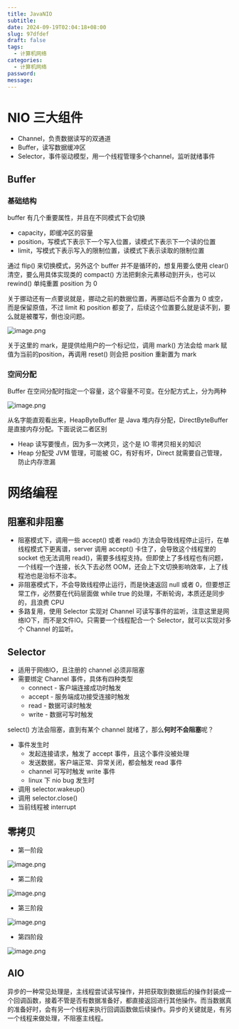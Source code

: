 ```yaml
---
title: JavaNIO
subtitle: 
date: 2024-09-19T02:04:18+08:00
slug: 97dfdef
draft: false
tags:
  - 计算机网络
categories:
  - 计算机网络
password: 
message:
---
```

# NIO 三大组件

- Channel，负责数据读写的双通道
- Buffer，读写数据缓冲区
- Selector，事件驱动模型，用一个线程管理多个channel，监听就绪事件

## Buffer

### 基础结构

buffer 有几个重要属性，并且在不同模式下会切换

- capacity，即缓冲区的容量
- position，写模式下表示下一个写入位置，读模式下表示下一个读的位置
- limit，写模式下表示写入的限制位置，读模式下表示读取的限制位置

通过 flip() 来切换模式，另外这个 buffer 并不是循环的，想复用要么使用 clear() 清空，要么用具体实现类的 compact() 方法把剩余元素移动到开头，也可以 rewind() 单纯重置 position 为 0

关于挪动还有一点要说就是，挪动之前的数据位置，再挪动后不会置为 0 或空，而是保留原值，不过 limit 和 position 都变了，后续这个位置要么就是读不到，要么就是被覆写，倒也没问题。

![image.png](https://obsidian-img-1300316500.cos.ap-shanghai.myqcloud.com/cattail/obsidian/pic/202409192117728.png)

关于这里的 mark，是提供给用户的一个标记位，调用 mark() 方法会给 mark 赋值为当前的position，再调用 reset() 则会把 position 重新置为 mark

### 空间分配

Buffer 在空间分配时指定一个容量，这个容量不可变。在分配方式上，分为两种

![image.png](https://obsidian-img-1300316500.cos.ap-shanghai.myqcloud.com/cattail/obsidian/pic/202409192136652.png)

从名字能直观看出来，HeapByteBuffer 是 Java 堆内存分配，DirectByteBuffer 是直接内存分配。下面说说二者区别

- Heap 读写要慢点，因为多一次拷贝，这个是 IO 零拷贝相关的知识
- Heap 分配受 JVM 管理，可能被 GC，有好有坏，Direct 就需要自己管理，防止内存泄漏

# 网络编程

## 阻塞和非阻塞

- 阻塞模式下，调用一些 accept() 或者 read() 方法会导致线程停止运行，在单线程模式下更离谱，server 调用 accept() 卡住了，会导致这个线程里的 socket 也无法调用 read()，需要多线程支持。但即使上了多线程也有问题，一个线程一个连接，长久下去必然 OOM，还会上下文切换影响效率，上了线程池也是治标不治本。
- 非阻塞模式下，不会导致线程停止运行，而是快速返回 null 或者 0，但要想正常工作，必然要在代码层面做 while true 的处理，不断轮询，本质还是同步的，且浪费 CPU
- 多路复用，使用 Selector 实现对 Channel 可读写事件的监听，注意这里是网络IO下，而不是文件IO。只需要一个线程配合一个 Selector，就可以实现对多个 Channel 的监听。

## Selector

- 适用于网络IO，且注册的 channel 必须非阻塞
- 需要绑定 Channel 事件，具体有四种类型
	- connect - 客户端连接成功时触发
	- accept - 服务端成功接受连接时触发
	- read - 数据可读时触发
	- write - 数据可写时触发

select() 方法会阻塞，直到有某个 channel 就绪了，那么**何时不会阻塞**呢？

- 事件发生时
	- 发起连接请求，触发了 accept 事件，且这个事件没被处理
	- 发送数据，客户端正常、异常关闭，都会触发 read 事件
	- channel 可写时触发 write 事件
	- linux 下 nio bug 发生时
- 调用 selector.wakeup()
- 调用 selector.close()
- 当前线程被 interrupt

## 零拷贝

- 第一阶段

![image.png](https://obsidian-img-1300316500.cos.ap-shanghai.myqcloud.com/cattail/obsidian/pic/202409211931416.png)

- 第二阶段

![image.png](https://obsidian-img-1300316500.cos.ap-shanghai.myqcloud.com/cattail/obsidian/pic/202409211943180.png)

- 第三阶段

![image.png](https://obsidian-img-1300316500.cos.ap-shanghai.myqcloud.com/cattail/obsidian/pic/202409211944831.png)

- 第四阶段

![image.png](https://obsidian-img-1300316500.cos.ap-shanghai.myqcloud.com/cattail/obsidian/pic/202409211944091.png)

## AIO

异步的一种常见处理是，主线程尝试读写操作，并把获取到数据后的操作封装成一个回调函数，接着不管是否有数据准备好，都直接返回进行其他操作。而当数据真的准备好时，会有另一个线程来执行回调函数做后续操作。异步的关键就是，有另一个线程来做处理，不阻塞主线程。